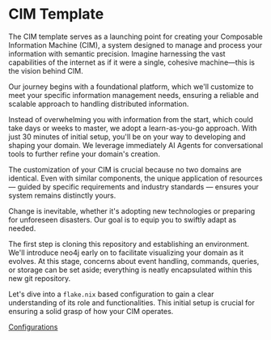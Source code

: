 # CIM Template
The CIM template serves as a launching point for creating your Composable Information Machine (CIM), a system designed to manage and process your information with semantic precision. Imagine harnessing the vast capabilities of the internet as if it were a single, cohesive machine—this is the vision behind CIM.

Our journey begins with a foundational platform, which we'll customize to meet your specific information management needs, ensuring a reliable and scalable approach to handling distributed information.

Instead of overwhelming you with information from the start, which could take days or weeks to master, we adopt a learn-as-you-go approach. With just 30 minutes of initial setup, you'll be on your way to developing and shaping your domain. We leverage immediately AI Agents for conversational tools to further refine your domain's creation.

The customization of your CIM is crucial because no two domains are identical. Even with similar components, the unique application of resources — guided by specific requirements and industry standards — ensures your system remains distinctly yours.

Change is inevitable, whether it's adopting new technologies or preparing for unforeseen disasters. Our goal is to equip you to swiftly adapt as needed.

The first step is cloning this repository and establishing an environment. We'll introduce neo4j early on to facilitate visualizing your domain as it evolves. At this stage, concerns about event handling, commands, queries, or storage can be set aside; everything is neatly encapsulated within this new git repository.

Let's dive into a `flake.nix` based configuration to gain a clear understanding of its role and functionalities. This initial setup is crucial for ensuring a solid grasp of how your CIM operates.

[Configurations](doc/Configuration.md)
